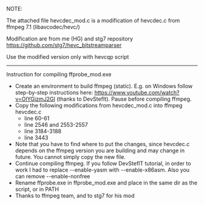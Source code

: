 NOTE:

The attached file hevcdec_mod.c is a modification of hevcdec.c from ffmpeg 7.1 (libavcodec/hevc/)

Modification are from me (HG) and stg7 repository https://github.com/stg7/hevc_bitstreamparser

Use the modified version only with hevcqp script

****************************

Instruction for compiling ffprobe_mod.exe

- Create an environment to build ffmpeg (static). E.g. on Windows follow step-by-step instructions here: https://www.youtube.com/watch?v=OIYGjzmJ2GI (thanks to DevStefIt). Pause before compiling ffmpeg.
- Copy the following modifications from hevcdec_mod.c into ffmpeg hevcdec.c
   - line 60-61
   - line 2546 and 2553-2557
   - line 3184-3188
   - line 3443
- Note that you have to find where to put the changes, since hevcdec.c depends on the ffmpeg version you are building and may change in future. You cannot simply copy the new file.
- Continue compiling ffmpeg. If you follow DevStefIT tutorial, in order to work I had to replace --enable-yasm with --enable-x86asm. Also you can remove --enable-nonfree
- Rename ffprobe.exe in ffprobe_mod.exe and place in the same dir as the script, or in PATH
- Thanks to ffmpeg team, and to stg7 for his mod